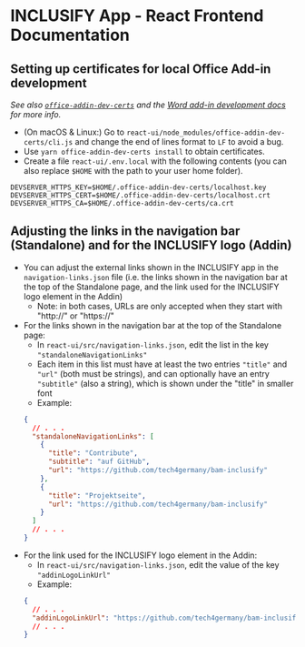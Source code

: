 # INCLUSIFY App - React Frontend Documentation

## Setting up certificates for local Office Add-in development

_See also [`office-addin-dev-certs`](https://www.npmjs.com/package/office-addin-dev-certs) and the [Word add-in development docs](https://docs.microsoft.com/en-us/office/dev/add-ins/word/) for more info._

- (On macOS & Linux:) Go to `react-ui/node_modules/office-addin-dev-certs/cli.js` and change the end of lines format to `LF` to avoid a bug.
- Use `yarn office-addin-dev-certs install` to obtain certificates.
- Create a file `react-ui/.env.local` with the following contents (you can also replace `$HOME` with the path to your user home folder).

```
DEVSERVER_HTTPS_KEY=$HOME/.office-addin-dev-certs/localhost.key
DEVSERVER_HTTPS_CERT=$HOME/.office-addin-dev-certs/localhost.crt
DEVSERVER_HTTPS_CA=$HOME/.office-addin-dev-certs/ca.crt
```

## Adjusting the links in the navigation bar (Standalone) and for the INCLUSIFY logo (Addin)

- You can adjust the external links shown in the INCLUSIFY app in the `navigation-links.json` file (i.e. the links shown in the navigation bar at the top of the Standalone page, and the link used for the INCLUSIFY logo element in the Addin)
  - Note: in both cases, URLs are only accepted when they start with "http://" or "https://"
- For the links shown in the navigation bar at the top of the Standalone page:
  - In `react-ui/src/navigation-links.json`, edit the list in the key `"standaloneNavigationLinks"`
  - Each item in this list must have at least the two entries `"title"` and `"url"` (both must be strings), and can optionally have an entry `"subtitle"` (also a string), which is shown under the "title" in smaller font
  - Example:
  ```json
  {
    // . . .
    "standaloneNavigationLinks": [
      {
        "title": "Contribute",
        "subtitle": "auf GitHub",
        "url": "https://github.com/tech4germany/bam-inclusify"
      },
      {
        "title": "Projektseite",
        "url": "https://github.com/tech4germany/bam-inclusify"
      }
    ]
    // . . .
  }
  ```
- For the link used for the INCLUSIFY logo element in the Addin:
  - In `react-ui/src/navigation-links.json`, edit the value of the key `"addinLogoLinkUrl"`
  - Example:
  ```json
  {
    // . . .
    "addinLogoLinkUrl": "https://github.com/tech4germany/bam-inclusify"
    // . . .
  }
  ```
